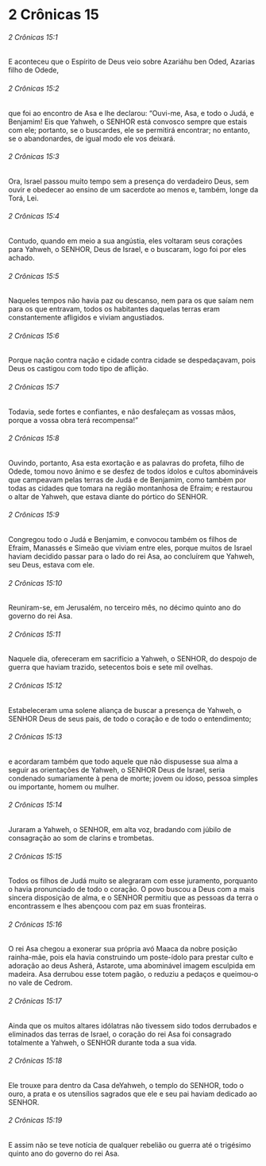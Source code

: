 # 2 Crônicas 15

###### 2 Crônicas 15:1

E aconteceu que o Espírito de Deus veio sobre Azariáhu ben Oded, Azarias filho de Odede,

###### 2 Crônicas 15:2

que foi ao encontro de Asa e lhe declarou: “Ouvi-me, Asa, e todo o Judá, e Benjamim! Eis que Yahweh, o SENHOR está convosco sempre que estais com ele; portanto, se o buscardes, ele se permitirá encontrar; no entanto, se o abandonardes, de igual modo ele vos deixará.

###### 2 Crônicas 15:3

Ora, Israel passou muito tempo sem a presença do verdadeiro Deus, sem ouvir e obedecer ao ensino de um sacerdote ao menos e, também, longe da Torá, Lei.

###### 2 Crônicas 15:4

Contudo, quando em meio a sua angústia, eles voltaram seus corações para Yahweh, o SENHOR, Deus de Israel, e o buscaram, logo foi por eles achado.

###### 2 Crônicas 15:5

Naqueles tempos não havia paz ou descanso, nem para os que saíam nem para os que entravam, todos os habitantes daquelas terras eram constantemente afligidos e viviam angustiados.

###### 2 Crônicas 15:6

Porque nação contra nação e cidade contra cidade se despedaçavam, pois Deus os castigou com todo tipo de aflição.

###### 2 Crônicas 15:7

Todavia, sede fortes e confiantes, e não desfaleçam as vossas mãos, porque a vossa obra terá recompensa!”

###### 2 Crônicas 15:8

Ouvindo, portanto, Asa esta exortação e as palavras do profeta, filho de Odede, tomou novo ânimo e se desfez de todos ídolos e cultos abomináveis que campeavam pelas terras de Judá e de Benjamim, como também por todas as cidades que tomara na região montanhosa de Efraim; e restaurou o altar de Yahweh, que estava diante do pórtico do SENHOR.

###### 2 Crônicas 15:9

Congregou todo o Judá e Benjamim, e convocou também os filhos de Efraim, Manassés e Simeão que viviam entre eles, porque muitos de Israel haviam decidido passar para o lado do rei Asa, ao concluírem que Yahweh, seu Deus, estava com ele.

###### 2 Crônicas 15:10

Reuniram-se, em Jerusalém, no terceiro mês, no décimo quinto ano do governo do rei Asa.

###### 2 Crônicas 15:11

Naquele dia, ofereceram em sacrifício a Yahweh, o SENHOR, do despojo de guerra que haviam trazido, setecentos bois e sete mil ovelhas.

###### 2 Crônicas 15:12

Estabeleceram uma solene aliança de buscar a presença de Yahweh, o SENHOR Deus de seus pais, de todo o coração e de todo o entendimento;

###### 2 Crônicas 15:13

e acordaram também que todo aquele que não dispusesse sua alma a seguir as orientações de Yahweh, o SENHOR Deus de Israel, seria condenado sumariamente à pena de morte; jovem ou idoso, pessoa simples ou importante, homem ou mulher.

###### 2 Crônicas 15:14

Juraram a Yahweh, o SENHOR, em alta voz, bradando com júbilo de consagração ao som de clarins e trombetas.

###### 2 Crônicas 15:15

Todos os filhos de Judá muito se alegraram com esse juramento, porquanto o havia pronunciado de todo o coração. O povo buscou a Deus com a mais sincera disposição de alma, e o SENHOR permitiu que as pessoas da terra o encontrassem e lhes abençoou com paz em suas fronteiras.

###### 2 Crônicas 15:16

O rei Asa chegou a exonerar sua própria avó Maaca da nobre posição rainha-mãe, pois ela havia construindo um poste-ídolo para prestar culto e adoração ao deus Asherá, Astarote, uma abominável imagem esculpida em madeira. Asa derrubou esse totem pagão, o reduziu a pedaços e queimou-o no vale de Cedrom.

###### 2 Crônicas 15:17

Ainda que os muitos altares idólatras não tivessem sido todos derrubados e eliminados das terras de Israel, o coração do rei Asa foi consagrado totalmente a Yahweh, o SENHOR durante toda a sua vida.

###### 2 Crônicas 15:18

Ele trouxe para dentro da Casa deYahweh, o templo do SENHOR, todo o ouro, a prata e os utensílios sagrados que ele e seu pai haviam dedicado ao SENHOR.

###### 2 Crônicas 15:19

E assim não se teve notícia de qualquer rebelião ou guerra até o trigésimo quinto ano do governo do rei Asa.

